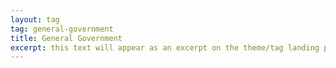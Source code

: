 ```yaml
---
layout: tag
tag: general-government
title: General Government
excerpt: this text will appear as an excerpt on the theme/tag landing page
---
```

